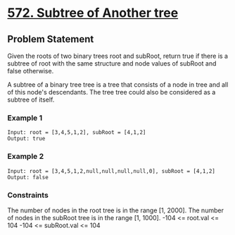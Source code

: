 # [572. Subtree of Another tree](https://leetcode.com/problems/subtree-of-another-tree/)

## Problem Statement
Given the roots of two binary trees root and subRoot, return true if there is a subtree of root with the same structure and node values of subRoot and false otherwise.

A subtree of a binary tree tree is a tree that consists of a node in tree and all of this node's descendants. The tree tree could also be considered as a subtree of itself.

### Example 1

```
Input: root = [3,4,5,1,2], subRoot = [4,1,2]
Output: true
```

### Example 2

```
Input: root = [3,4,5,1,2,null,null,null,null,0], subRoot = [4,1,2]
Output: false
```

### Constraints

The number of nodes in the root tree is in the range [1, 2000].
The number of nodes in the subRoot tree is in the range [1, 1000].
-104 <= root.val <= 104
-104 <= subRoot.val <= 104
